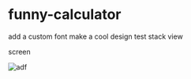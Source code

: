 # funny-calculator

add a custom font 
make a cool design 
test stack view 

screen 

![adf](https://user-images.githubusercontent.com/11647366/36924823-da33743e-1e78-11e8-8d7f-0635a5c54040.PNG)
